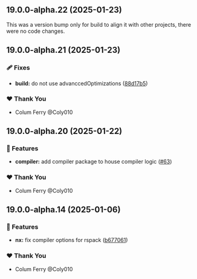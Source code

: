 ## 19.0.0-alpha.22 (2025-01-23)

This was a version bump only for build to align it with other projects, there were no code changes.

## 19.0.0-alpha.21 (2025-01-23)

### 🩹 Fixes

- **build:** do not use advanccedOptimizations ([88d17b5](https://github.com/Coly010/ng-rspack-build/commit/88d17b5))

### ❤️ Thank You

- Colum Ferry @Coly010

## 19.0.0-alpha.20 (2025-01-22)

### 🚀 Features

- **compiler:** add compiler package to house compiler logic ([#63](https://github.com/Coly010/ng-rspack-build/pull/63))

### ❤️ Thank You

- Colum Ferry @Coly010

## 19.0.0-alpha.14 (2025-01-06)

### 🚀 Features

- **nx:** fix compiler options for rspack ([b677061](https://github.com/Coly010/ng-rspack-build/commit/b677061))

### ❤️ Thank You

- Colum Ferry @Coly010
